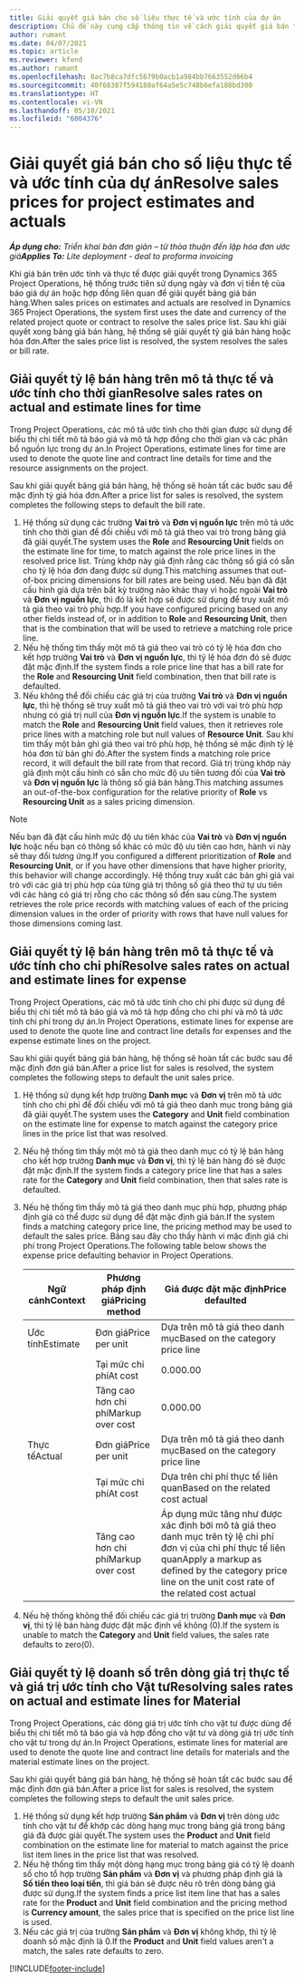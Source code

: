 ```yaml
---
title: Giải quyết giá bán cho số liệu thực tế và ước tính của dự án
description: Chủ đề này cung cấp thông tin về cách giải quyết giá bán trên giá trị thực tế và ước tính của dự án.
author: rumant
ms.date: 04/07/2021
ms.topic: article
ms.reviewer: kfend
ms.author: rumant
ms.openlocfilehash: 8ac7b8ca7dfc5679b0acb1a984bb7663552d66b4
ms.sourcegitcommit: 40f68387f594180af64a5e5c748b6efa188bd300
ms.translationtype: HT
ms.contentlocale: vi-VN
ms.lasthandoff: 05/10/2021
ms.locfileid: "6004376"
---
```

# <a name="resolve-sales-prices-for-project-estimates-and-actuals"></a><span data-ttu-id="10a6a-103">Giải quyết giá bán cho số liệu thực tế và ước tính của dự án</span><span class="sxs-lookup"><span data-stu-id="10a6a-103">Resolve sales prices for project estimates and actuals</span></span>

<span data-ttu-id="10a6a-104">_**Áp dụng cho:** Triển khai bản đơn giản – từ thỏa thuận đến lập hóa đơn ước giá_</span><span class="sxs-lookup"><span data-stu-id="10a6a-104">_**Applies To:** Lite deployment - deal to proforma invoicing_</span></span>

<span data-ttu-id="10a6a-105">Khi giá bán trên ước tính và thực tế được giải quyết trong Dynamics 365 Project Operations, hệ thống trước tiên sử dụng ngày và đơn vị tiền tệ của báo giá dự án hoặc hợp đồng liên quan để giải quyết bảng giá bán hàng.</span><span class="sxs-lookup"><span data-stu-id="10a6a-105">When sales prices on estimates and actuals are resolved in Dynamics 365 Project Operations, the system first uses the date and currency of the related project quote or contract to resolve the sales price list.</span></span> <span data-ttu-id="10a6a-106">Sau khi giải quyết xong bảng giá bán hàng, hệ thống sẽ giải quyết tỷ giá bán hàng hoặc hóa đơn.</span><span class="sxs-lookup"><span data-stu-id="10a6a-106">After the sales price list is resolved, the system resolves the sales or bill rate.</span></span>

## <a name="resolve-sales-rates-on-actual-and-estimate-lines-for-time"></a><span data-ttu-id="10a6a-107">Giải quyết tỷ lệ bán hàng trên mô tả thực tế và ước tính cho thời gian</span><span class="sxs-lookup"><span data-stu-id="10a6a-107">Resolve sales rates on actual and estimate lines for time</span></span>

<span data-ttu-id="10a6a-108">Trong Project Operations, các mô tả ước tính cho thời gian được sử dụng để biểu thị chi tiết mô tả báo giá và mô tả hợp đồng cho thời gian và các phân bổ nguồn lực trong dự án.</span><span class="sxs-lookup"><span data-stu-id="10a6a-108">In Project Operations, estimate lines for time are used to denote the quote line and contract line details for time and the resource assignments on the project.</span></span>

<span data-ttu-id="10a6a-109">Sau khi giải quyết bảng giá bán hàng, hệ thống sẽ hoàn tất các bước sau để mặc định tỷ giá hóa đơn.</span><span class="sxs-lookup"><span data-stu-id="10a6a-109">After a price list for sales is resolved, the system completes the following steps to default the bill rate.</span></span>

1. <span data-ttu-id="10a6a-110">Hệ thống sử dụng các trường **Vai trò** và **Đơn vị nguồn lực** trên mô tả ước tính cho thời gian để đối chiếu với mô tả giá theo vai trò trong bảng giá đã giải quyết.</span><span class="sxs-lookup"><span data-stu-id="10a6a-110">The system uses the **Role** and **Resourcing Unit** fields on the estimate line for time, to match against the role price lines in the resolved price list.</span></span> <span data-ttu-id="10a6a-111">Trùng khớp này giả định rằng các thông số giá có sẵn cho tỷ lệ hóa đơn đang được sử dụng.</span><span class="sxs-lookup"><span data-stu-id="10a6a-111">This matching assumes that out-of-box pricing dimensions for bill rates are being used.</span></span> <span data-ttu-id="10a6a-112">Nếu bạn đã đặt cấu hình giá dựa trên bất kỳ trường nào khác thay vì hoặc ngoài **Vai trò** và **Đơn vị nguồn lực**, thì đó là kết hợp sẽ được sử dụng để truy xuất mô tả giá theo vai trò phù hợp.</span><span class="sxs-lookup"><span data-stu-id="10a6a-112">If you have configured pricing based on any other fields instead of, or in addition to **Role** and **Resourcing Unit**, then that is the combination that will be used to retrieve a matching role price line.</span></span>
2. <span data-ttu-id="10a6a-113">Nếu hệ thống tìm thấy một mô tả giá theo vai trò có tỷ lệ hóa đơn cho kết hợp trường **Vai trò** và **Đơn vị nguồn lực**, thì tỷ lệ hóa đơn đó sẽ được đặt mặc định.</span><span class="sxs-lookup"><span data-stu-id="10a6a-113">If the system finds a role price line that has a bill rate for the **Role** and **Resourcing Unit** field combination, then that bill rate is defaulted.</span></span>
3. <span data-ttu-id="10a6a-114">Nếu không thể đối chiếu các giá trị của trường **Vai trò** và **Đơn vị nguồn lực**, thì hệ thống sẽ truy xuất mô tả giá theo vai trò với vai trò phù hợp nhưng có giá trị null của **Đơn vị nguồn lực**.</span><span class="sxs-lookup"><span data-stu-id="10a6a-114">If the system is unable to match the **Role** and **Resourcing Unit** field values, then it retrieves role price lines with a matching role but null values of **Resource Unit**.</span></span> <span data-ttu-id="10a6a-115">Sau khi tìm thấy một bản ghi giá theo vai trò phù hợp, hệ thống sẽ mặc định tỷ lệ hóa đơn từ bản ghi đó.</span><span class="sxs-lookup"><span data-stu-id="10a6a-115">After the system finds a matching role price record, it will default the bill rate from that record.</span></span> <span data-ttu-id="10a6a-116">Giá trị trùng khớp này giả định một cấu hình có sẵn cho mức độ ưu tiên tương đối của **Vai trò** và **Đơn vị nguồn lực** là thông số giá bán hàng.</span><span class="sxs-lookup"><span data-stu-id="10a6a-116">This matching assumes an out-of-the-box configuration for the relative priority of **Role** vs **Resourcing Unit** as a sales pricing dimension.</span></span>

> [!NOTE]
> <span data-ttu-id="10a6a-117">Nếu bạn đã đặt cấu hình mức độ ưu tiên khác của **Vai trò** và **Đơn vị nguồn lực** hoặc nếu bạn có thông số khác có mức độ ưu tiên cao hơn, hành vi này sẽ thay đổi tương ứng.</span><span class="sxs-lookup"><span data-stu-id="10a6a-117">If you configured a different prioritization of **Role** and **Resourcing Unit**, or if you have other dimensions that have higher priority, this behavior will change accordingly.</span></span> <span data-ttu-id="10a6a-118">Hệ thống truy xuất các bản ghi giá vai trò với các giá trị phù hợp của từng giá trị thông số giá theo thứ tự ưu tiên với các hàng có giá trị rỗng cho các thông số đến sau cùng.</span><span class="sxs-lookup"><span data-stu-id="10a6a-118">The system retrieves the role price records with matching values of each of the pricing dimension values in the order of priority with rows that have null values for those dimensions coming last.</span></span>

## <a name="resolve-sales-rates-on-actual-and-estimate-lines-for-expense"></a><span data-ttu-id="10a6a-119">Giải quyết tỷ lệ bán hàng trên mô tả thực tế và ước tính cho chi phí</span><span class="sxs-lookup"><span data-stu-id="10a6a-119">Resolve sales rates on actual and estimate lines for expense</span></span>

<span data-ttu-id="10a6a-120">Trong Project Operations, các mô tả ước tính cho chi phí được sử dụng để biểu thị chi tiết mô tả báo giá và mô tả hợp đồng cho chi phí và mô tả ước tính chi phí trong dự án.</span><span class="sxs-lookup"><span data-stu-id="10a6a-120">In Project Operations, estimate lines for expense are used to denote the quote line and contract line details for expenses and the expense estimate lines on the project.</span></span>

<span data-ttu-id="10a6a-121">Sau khi giải quyết bảng giá bán hàng, hệ thống sẽ hoàn tất các bước sau để mặc định đơn giá bán.</span><span class="sxs-lookup"><span data-stu-id="10a6a-121">After a price list for sales is resolved, the system completes the following steps to default the unit sales price.</span></span>

1. <span data-ttu-id="10a6a-122">Hệ thống sử dụng kết hợp trường **Danh mục** và **Đơn vị** trên mô tả ước tính cho chi phí để đối chiếu với mô tả giá theo danh mục trong bảng giá đã giải quyết.</span><span class="sxs-lookup"><span data-stu-id="10a6a-122">The system uses the **Category** and **Unit** field combination on the estimate line for expense to match against the category price lines in the price list that was resolved.</span></span>
2. <span data-ttu-id="10a6a-123">Nếu hệ thống tìm thấy một mô tả giá theo danh mục có tỷ lệ bán hàng cho kết hợp trường **Danh mục** và **Đơn vị**, thì tỷ lệ bán hàng đó sẽ được đặt mặc định.</span><span class="sxs-lookup"><span data-stu-id="10a6a-123">If the system finds a category price line that has a sales rate for the **Category** and **Unit** field combination, then that sales rate is defaulted.</span></span>
3. <span data-ttu-id="10a6a-124">Nếu hệ thống tìm thấy mô tả giá theo danh mục phù hợp, phương pháp định giá có thể được sử dụng để đặt mặc định giá bán.</span><span class="sxs-lookup"><span data-stu-id="10a6a-124">If the system finds a matching category price line, the pricing method may be used to default the sales price.</span></span> <span data-ttu-id="10a6a-125">Bảng sau đây cho thấy hành vi mặc định giá chi phí trong Project Operations.</span><span class="sxs-lookup"><span data-stu-id="10a6a-125">The following table below shows the expense price defaulting behavior in Project Operations.</span></span>

    | <span data-ttu-id="10a6a-126">Ngữ cảnh</span><span class="sxs-lookup"><span data-stu-id="10a6a-126">Context</span></span> | <span data-ttu-id="10a6a-127">Phương pháp định giá</span><span class="sxs-lookup"><span data-stu-id="10a6a-127">Pricing method</span></span> | <span data-ttu-id="10a6a-128">Giá được đặt mặc định</span><span class="sxs-lookup"><span data-stu-id="10a6a-128">Price defaulted</span></span> |
    | --- | --- | --- |
    | <span data-ttu-id="10a6a-129">Ước tính</span><span class="sxs-lookup"><span data-stu-id="10a6a-129">Estimate</span></span> | <span data-ttu-id="10a6a-130">Đơn giá</span><span class="sxs-lookup"><span data-stu-id="10a6a-130">Price per unit</span></span> | <span data-ttu-id="10a6a-131">Dựa trên mô tả giá theo danh mục</span><span class="sxs-lookup"><span data-stu-id="10a6a-131">Based on the category price line</span></span> |
    | &nbsp; | <span data-ttu-id="10a6a-132">Tại mức chi phí</span><span class="sxs-lookup"><span data-stu-id="10a6a-132">At cost</span></span> | <span data-ttu-id="10a6a-133">0.00</span><span class="sxs-lookup"><span data-stu-id="10a6a-133">0.00</span></span> |
    | &nbsp; | <span data-ttu-id="10a6a-134">Tăng cao hơn chi phí</span><span class="sxs-lookup"><span data-stu-id="10a6a-134">Markup over cost</span></span> | <span data-ttu-id="10a6a-135">0.00</span><span class="sxs-lookup"><span data-stu-id="10a6a-135">0.00</span></span> |
    | <span data-ttu-id="10a6a-136">Thực tế</span><span class="sxs-lookup"><span data-stu-id="10a6a-136">Actual</span></span> | <span data-ttu-id="10a6a-137">Đơn giá</span><span class="sxs-lookup"><span data-stu-id="10a6a-137">Price per unit</span></span> | <span data-ttu-id="10a6a-138">Dựa trên mô tả giá theo danh mục</span><span class="sxs-lookup"><span data-stu-id="10a6a-138">Based on the category price line</span></span> |
    | &nbsp; | <span data-ttu-id="10a6a-139">Tại mức chi phí</span><span class="sxs-lookup"><span data-stu-id="10a6a-139">At cost</span></span> | <span data-ttu-id="10a6a-140">Dựa trên chi phí thực tế liên quan</span><span class="sxs-lookup"><span data-stu-id="10a6a-140">Based on the related cost actual</span></span> |
    | &nbsp; | <span data-ttu-id="10a6a-141">Tăng cao hơn chi phí</span><span class="sxs-lookup"><span data-stu-id="10a6a-141">Markup over cost</span></span> | <span data-ttu-id="10a6a-142">Áp dụng mức tăng như được xác định bởi mô tả giá theo danh mục trên tỷ lệ chi phí đơn vị của chi phí thực tế liên quan</span><span class="sxs-lookup"><span data-stu-id="10a6a-142">Apply a markup as defined by the category price line on the unit cost rate of the related cost actual</span></span> |

4. <span data-ttu-id="10a6a-143">Nếu hệ thống không thể đối chiếu các giá trị trường **Danh mục** và **Đơn vị**, thì tỷ lệ bán hàng được đặt mặc định về không (0).</span><span class="sxs-lookup"><span data-stu-id="10a6a-143">If the system is unable to match the **Category** and **Unit** field values, the sales rate defaults to zero(0).</span></span>

## <a name="resolving-sales-rates-on-actual-and-estimate-lines-for-material"></a><span data-ttu-id="10a6a-144">Giải quyết tỷ lệ doanh số trên dòng giá trị thực tế và giá trị ước tính cho Vật tư</span><span class="sxs-lookup"><span data-stu-id="10a6a-144">Resolving sales rates on actual and estimate lines for Material</span></span>

<span data-ttu-id="10a6a-145">Trong Project Operations, các dòng giá trị ước tính cho vật tư được dùng để biểu thị chi tiết mô tả báo giá và hợp đồng cho vật tư và dòng giá trị ước tính cho vật tư trong dự án.</span><span class="sxs-lookup"><span data-stu-id="10a6a-145">In Project Operations, estimate lines for material are used to denote the quote line and contract line details for materials and the material estimate lines on the project.</span></span>

<span data-ttu-id="10a6a-146">Sau khi giải quyết bảng giá bán hàng, hệ thống sẽ hoàn tất các bước sau để mặc định đơn giá bán.</span><span class="sxs-lookup"><span data-stu-id="10a6a-146">After a price list for sales is resolved, the system completes the following steps to default the unit sales price.</span></span>

1. <span data-ttu-id="10a6a-147">Hệ thống sử dụng kết hợp trường **Sản phẩm** và **Đơn vị** trên dòng ước tính cho vật tư để khớp các dòng hạng mục trong bảng giá trong bảng giá đã được giải quyết.</span><span class="sxs-lookup"><span data-stu-id="10a6a-147">The system uses the **Product** and **Unit** field combination on the estimate line for material to match against the price list item lines in the price list that was resolved.</span></span>
2. <span data-ttu-id="10a6a-148">Nếu hệ thống tìm thấy một dòng hạng mục trong bảng giá có tỷ lệ doanh số cho tổ hợp trường **Sản phẩm** và **Đơn vị** và phương pháp định giá là **Số tiền theo loại tiền**, thì giá bán sẽ được nêu rõ trên dòng bảng giá được sử dụng.</span><span class="sxs-lookup"><span data-stu-id="10a6a-148">If the system finds a price list item line that has a sales rate for the **Product** and **Unit** field combination and the pricing method is **Currency amount**, the sales price that is specified on the price list line is used.</span></span>
3. <span data-ttu-id="10a6a-149">Nếu các giá trị của trường **Sản phẩm** và **Đơn vị** không khớp, thì tỷ lệ doanh số mặc định là 0.</span><span class="sxs-lookup"><span data-stu-id="10a6a-149">If the **Product** and **Unit** field values aren't a match, the sales rate defaults to zero.</span></span>

[!INCLUDE[footer-include](../../includes/footer-banner.md)]
